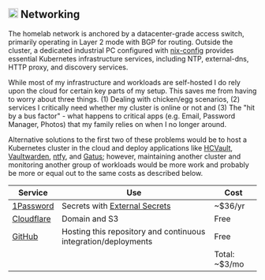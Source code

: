 ## <img src="https://fonts.gstatic.com/s/e/notoemoji/latest/1f308/512.gif" alt="🌈" width="20" height="20"> Networking

The homelab network is anchored by a datacenter-grade access switch, primarily operating in Layer 2 mode with BGP for routing. Outside the cluster, a dedicated industrial PC configured with [nix-config](https://github.com/soulwhisper/nix-config/tree/main/hosts/nix-infra) provides essential Kubernetes infrastructure services, including NTP, external-dns, HTTP proxy, and discovery services.

While most of my infrastructure and workloads are self-hosted I do rely upon the cloud for certain key parts of my setup. This saves me from having to worry about three things. (1) Dealing with chicken/egg scenarios, (2) services I critically need whether my cluster is online or not and (3) The "hit by a bus factor" - what happens to critical apps (e.g. Email, Password Manager, Photos) that my family relies on when I no longer around.

Alternative solutions to the first two of these problems would be to host a Kubernetes cluster in the cloud and deploy applications like [HCVault](https://www.vaultproject.io/), [Vaultwarden](https://github.com/dani-garcia/vaultwarden), [ntfy](https://ntfy.sh/), and [Gatus](https://gatus.io/); however, maintaining another cluster and monitoring another group of workloads would be more work and probably be more or equal out to the same costs as described below.

| Service                                   | Use                                                            | Cost          |
| ----------------------------------------- | -------------------------------------------------------------- | ------------- |
| [1Password](https://1password.com/)       | Secrets with [External Secrets](https://external-secrets.io/)  | ~$36/yr       |
| [Cloudflare](https://www.cloudflare.com/) | Domain and S3                                                  | Free          |
| [GitHub](https://github.com/)             | Hosting this repository and continuous integration/deployments | Free          |
|                                           |                                                                | Total: ~$3/mo |
